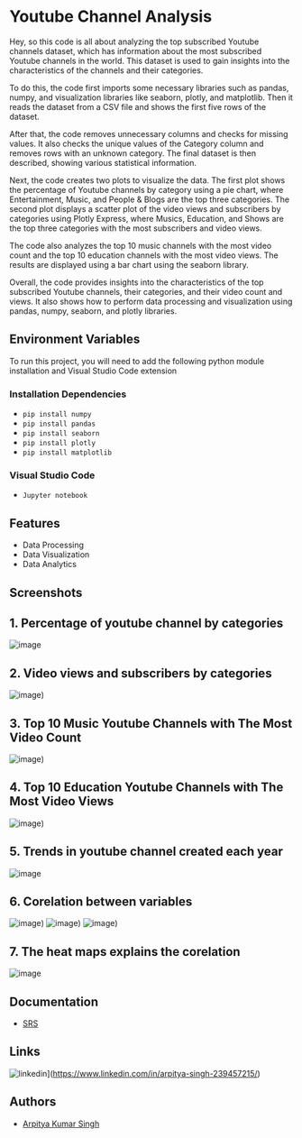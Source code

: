 
# Youtube Channel Analysis

Hey, so this code is all about analyzing the top subscribed Youtube channels dataset, which has information about the most subscribed Youtube channels in the world. This dataset is used to gain insights into the characteristics of the channels and their categories.

To do this, the code first imports some necessary libraries such as pandas, numpy, and visualization libraries like seaborn, plotly, and matplotlib. Then it reads the dataset from a CSV file and shows the first five rows of the dataset.

After that, the code removes unnecessary columns and checks for missing values. It also checks the unique values of the Category column and removes rows with an unknown category. The final dataset is then described, showing various statistical information.

Next, the code creates two plots to visualize the data. The first plot shows the percentage of Youtube channels by category using a pie chart, where Entertainment, Music, and People & Blogs are the top three categories. The second plot displays a scatter plot of the video views and subscribers by categories using Plotly Express, where Musics, Education, and Shows are the top three categories with the most subscribers and video views.

The code also analyzes the top 10 music channels with the most video count and the top 10 education channels with the most video views. The results are displayed using a bar chart using the seaborn library.

Overall, the code provides insights into the characteristics of the top subscribed Youtube channels, their categories, and their video count and views. It also shows how to perform data processing and visualization using pandas, numpy, seaborn, and plotly libraries.

## Environment Variables
To run this project, you will need to add the following python module installation and Visual Studio Code extension
### Installation Dependencies
- ```pip install numpy```
- ```pip install pandas```
- ```pip install seaborn ```
- ```pip install plotly```
- ```pip install matplotlib```

### Visual Studio Code

- ```Jupyter notebook```

## Features

- Data Processing
- Data Visualization
- Data Analytics

## Screenshots

## 1. Percentage of youtube channel by categories

![image](https://raw.githubusercontent.com/arpitya/Youtube-Channel-Analysis/main/ScreenShot/newplot.png)

## 2. Video views and subscribers by categories
![image](https://raw.githubusercontent.com/arpitya/Youtube-Channel-Analysis/main/ScreenShot/newplot2.png))
## 3. Top 10 Music Youtube Channels with The Most Video Count
![image](https://raw.githubusercontent.com/arpitya/Youtube-Channel-Analysis/main/ScreenShot/output3.png))
## 4. Top 10 Education Youtube Channels with The Most Video Views
![image](https://raw.githubusercontent.com/arpitya/Youtube-Channel-Analysis/main/ScreenShot/output4.png))
## 5. Trends in youtube channel created each year
![image](https://raw.githubusercontent.com/arpitya/Youtube-Channel-Analysis/main/ScreenShot/output5.png)
## 6. Corelation between variables
![image](https://raw.githubusercontent.com/arpitya/Youtube-Channel-Analysis/main/ScreenShot/output6.png))
![image](https://raw.githubusercontent.com/arpitya/Youtube-Channel-Analysis/main/ScreenShot/output7.png))
![image](https://raw.githubusercontent.com/arpitya/Youtube-Channel-Analysis/main/ScreenShot/output8.png))
## 7. The heat maps explains the corelation
![image](https://raw.githubusercontent.com/arpitya/Youtube-Channel-Analysis/main/ScreenShot/output9.png)

## Documentation

* [SRS](SRS.pdf)

## Links
![linkedin](https://img.shields.io/badge/linkedin-0A66C2?style=for-the-badge&logo=linkedin&logoColor=white)](https://www.linkedin.com/in/arpitya-singh-239457215/)


## Authors

- [Arpitya Kumar Singh ](https://github.com/arpitya)

